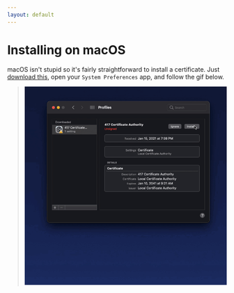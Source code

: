 ```yaml
---
layout: default
---
```


# Installing on macOS

macOS isn't stupid so it's fairly straightforward to install a certificate. Just [download this](/417-Root-CA.mobileconfig), open your `System Preferences` app, and follow the gif below.
> ![](mac.gif)